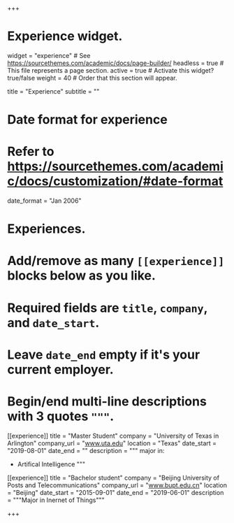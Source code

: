 +++
# Experience widget.
widget = "experience"  # See https://sourcethemes.com/academic/docs/page-builder/
headless = true  # This file represents a page section.
active = true  # Activate this widget? true/false
weight = 40  # Order that this section will appear.

title = "Experience"
subtitle = ""

# Date format for experience
#   Refer to https://sourcethemes.com/academic/docs/customization/#date-format
date_format = "Jan 2006"

# Experiences.
#   Add/remove as many `[[experience]]` blocks below as you like.
#   Required fields are `title`, `company`, and `date_start`.
#   Leave `date_end` empty if it's your current employer.
#   Begin/end multi-line descriptions with 3 quotes `"""`.
[[experience]]
  title = "Master Student"
  company = "University of Texas in Arlington"
  company_url = "www.uta.edu"
  location = "Texas"
  date_start = "2019-08-01"
  date_end = ""
  description = """
  major in:
  
  * Artifical Intelligence
  """

[[experience]]
  title = "Bachelor student"
  company = "Beijing University of Posts and Telecommunications"
  company_url = "www.bupt.edu.cn"
  location = "Beijing"
  date_start = "2015-09-01"
  date_end = "2019-06-01"
  description = """Major in Inernet of Things"""

+++
